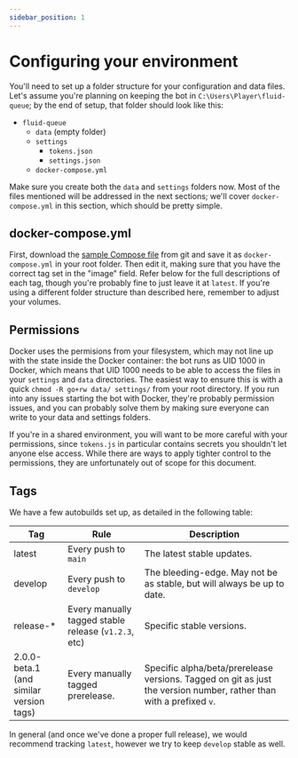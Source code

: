 ```yaml
---
sidebar_position: 1
---
```


# Configuring your environment

You'll need to set up a folder structure for your configuration and data files. Let's assume you're planning on keeping the bot in `C:\Users\Player\fluid-queue`; by the end of setup, that folder should look like this:

- `fluid-queue`
  - `data` (empty folder)
  - `settings`
    - `tokens.json`
    - `settings.json`
  - `docker-compose.yml`

Make sure you create both the `data` and `settings` folders now. Most of the files mentioned will be addressed in the next sections; we'll cover `docker-compose.yml` in this section, which should be pretty simple.

## docker-compose.yml

First, download the [sample Compose file](https://raw.githubusercontent.com/fluid-queue/fluid-queue/main/docker-compose.sample.yml) from git and save it as `docker-compose.yml` in your root folder. Then edit it, making sure that you have the correct tag set in the "image" field. Refer below for the full descriptions of each tag, though you're probably fine to just leave it at `latest`. If you're using a different folder structure than described here, remember to adjust your volumes.

## Permissions

Docker uses the permisions from your filesystem, which may not line up with the state inside the Docker container: the bot runs as UID 1000 in Docker, which means that UID 1000 needs to be able to access the files in your `settings` and `data` directories. The easiest way to ensure this is with a quick `chmod -R go+rw data/ settings/` from your root directory. If you run into any issues starting the bot with Docker, they're probably permission issues, and you can probably solve them by making sure everyone can write to your data and settings folders.

If you're in a shared environment, you will want to be more careful with your permissions, since `tokens.js` in particular contains secrets you shouldn't let anyone else access. While there are ways to apply tighter control to the permissions, they are unfortunately out of scope for this document.

## Tags

We have a few autobuilds set up, as detailed in the following table:

| Tag                                        | Rule                                                 | Description                                                                                                         |
|--------------------------------------------|------------------------------------------------------|---------------------------------------------------------------------------------------------------------------------|
| latest                                     | Every push to `main`                                 | The latest stable updates.                                                                                          |
| develop                                    | Every push to `develop`                              | The bleeding-edge. May not be as stable, but will always be up to date.                                             |
| release-*                                  | Every manually tagged stable release (`v1.2.3`, etc) | Specific stable versions.                                                                                           |
| 2.0.0-beta.1<br />(and similar version tags) | Every manually tagged prerelease.                    | Specific alpha/beta/prerelease versions. Tagged on git as just the version number, rather than with a prefixed `v`. |

In general (and once we've done a proper full release), we would recommend tracking `latest`, however we try to keep `develop` stable as well.